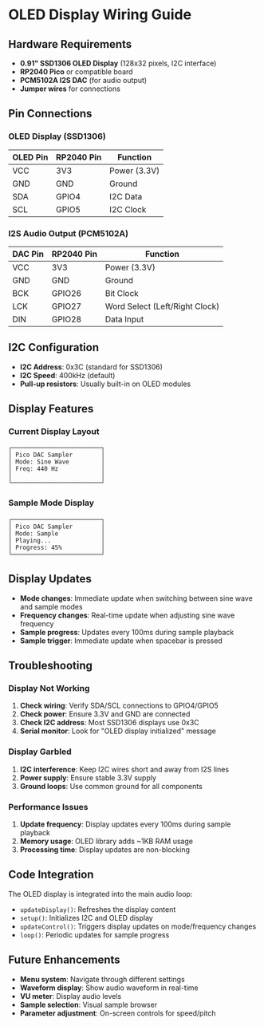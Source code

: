 # OLED Display Wiring Guide

## Hardware Requirements

- **0.91" SSD1306 OLED Display** (128x32 pixels, I2C interface)
- **RP2040 Pico** or compatible board
- **PCM5102A I2S DAC** (for audio output)
- **Jumper wires** for connections

## Pin Connections

### OLED Display (SSD1306)
| OLED Pin | RP2040 Pin | Function |
|----------|------------|----------|
| VCC      | 3V3        | Power (3.3V) |
| GND      | GND        | Ground |
| SDA      | GPIO4      | I2C Data |
| SCL      | GPIO5      | I2C Clock |

### I2S Audio Output (PCM5102A)
| DAC Pin  | RP2040 Pin | Function |
|----------|------------|----------|
| VCC      | 3V3        | Power (3.3V) |
| GND      | GND        | Ground |
| BCK      | GPIO26     | Bit Clock |
| LCK      | GPIO27     | Word Select (Left/Right Clock) |
| DIN      | GPIO28     | Data Input |

## I2C Configuration

- **I2C Address**: 0x3C (standard for SSD1306)
- **I2C Speed**: 400kHz (default)
- **Pull-up resistors**: Usually built-in on OLED modules

## Display Features

### Current Display Layout
```
┌─────────────────────────┐
│ Pico DAC Sampler        │
│ Mode: Sine Wave         │
│ Freq: 440 Hz            │
│                         │
└─────────────────────────┘
```

### Sample Mode Display
```
┌─────────────────────────┐
│ Pico DAC Sampler        │
│ Mode: Sample            │
│ Playing...              │
│ Progress: 45%           │
└─────────────────────────┘
```

## Display Updates

- **Mode changes**: Immediate update when switching between sine wave and sample modes
- **Frequency changes**: Real-time update when adjusting sine wave frequency
- **Sample progress**: Updates every 100ms during sample playback
- **Sample trigger**: Immediate update when spacebar is pressed

## Troubleshooting

### Display Not Working
1. **Check wiring**: Verify SDA/SCL connections to GPIO4/GPIO5
2. **Check power**: Ensure 3.3V and GND are connected
3. **Check I2C address**: Most SSD1306 displays use 0x3C
4. **Serial monitor**: Look for "OLED display initialized" message

### Display Garbled
1. **I2C interference**: Keep I2C wires short and away from I2S lines
2. **Power supply**: Ensure stable 3.3V supply
3. **Ground loops**: Use common ground for all components

### Performance Issues
1. **Update frequency**: Display updates every 100ms during sample playback
2. **Memory usage**: OLED library adds ~1KB RAM usage
3. **Processing time**: Display updates are non-blocking

## Code Integration

The OLED display is integrated into the main audio loop:

- `updateDisplay()`: Refreshes the display content
- `setup()`: Initializes I2C and OLED display
- `updateControl()`: Triggers display updates on mode/frequency changes
- `loop()`: Periodic updates for sample progress

## Future Enhancements

- **Menu system**: Navigate through different settings
- **Waveform display**: Show audio waveform in real-time
- **VU meter**: Display audio levels
- **Sample selection**: Visual sample browser
- **Parameter adjustment**: On-screen controls for speed/pitch
